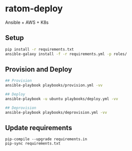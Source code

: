 # ratom-deploy

Ansible + AWS + K8s


## Setup

```sh
pip install -r requirements.txt
ansible-galaxy install -f -r requirements.yml -p roles/
```

## Provision and Deploy

```sh
## Provision
ansible-playbook playbooks/provision.yml -vv

## Deploy
ansible-playbook -u ubuntu playbooks/deploy.yml -vv

## Deprovision
ansible-playbook playbooks/deprovision.yml -vv
```


## Update requirements

```
pip-compile --upgrade requirements.in
pip-sync requirements.txt
```

